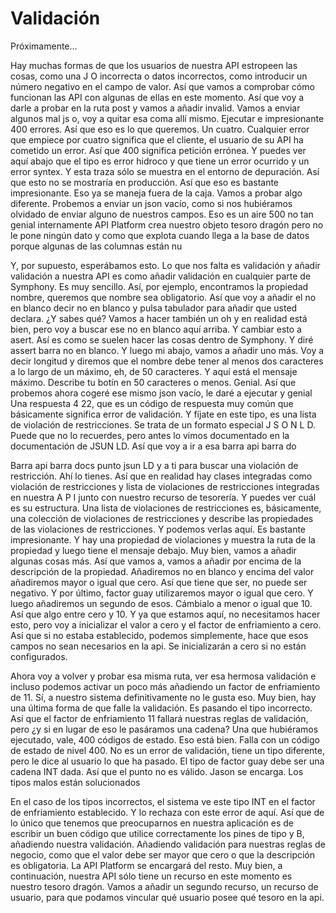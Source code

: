 # Validación

Próximamente...

Hay muchas formas de que los usuarios de nuestra API estropeen las cosas, como una J O incorrecta o datos incorrectos, como introducir un número negativo en el campo de valor. Así que vamos a comprobar cómo funcionan las API con algunas de ellas en este momento. Así que voy a darle a probar en la ruta post y vamos a añadir invalid. Vamos a enviar algunos mal js o, voy a quitar esa coma allí mismo. Ejecutar e impresionante 400 errores. Así que eso es lo que queremos. Un cuatro. Cualquier error que empiece por cuatro significa que el cliente, el usuario de su API ha cometido un error. Así que 400 significa petición errónea. Y puedes ver aquí abajo que el tipo es error hidroco y que tiene un error ocurrido y un error syntex. Y esta traza sólo se muestra en el entorno de depuración. Así que esto no se mostraría en producción. Así que eso es bastante impresionante. Eso ya se maneja fuera de la caja. Vamos a probar algo diferente. Probemos a enviar un json vacío, como si nos hubiéramos olvidado de enviar alguno de nuestros campos. Eso es un aire 500 no tan genial internamente API Platform crea nuestro objeto tesoro dragón pero no le pone ningún dato y como que explota cuando llega a la base de datos porque algunas de las columnas están nu

Y, por supuesto, esperábamos esto. Lo que nos falta es validación y añadir validación a nuestra API es como añadir validación en cualquier parte de Symphony. Es muy sencillo. Así, por ejemplo, encontramos la propiedad nombre, queremos que nombre sea obligatorio. Así que voy a añadir el no en blanco decir no en blanco y pulsa tabulador para añadir que usted declara. ¿Y sabes qué? Vamos a hacer también un oh y en realidad está bien, pero voy a buscar ese no en blanco aquí arriba. Y cambiar esto a asert. Así es como se suelen hacer las cosas dentro de Symphony. Y diré assert barra no en blanco. Y luego mi abajo, vamos a añadir uno más. Voy a decir longitud y diremos que el nombre debe tener al menos dos caracteres a lo largo de un máximo, eh, de 50 caracteres. Y aquí está el mensaje máximo. Describe tu botín en 50 caracteres o menos. Genial. Así que probemos ahora cogeré ese mismo json vacío, le daré a ejecutar y genial Una respuesta 4 22, que es un código de respuesta muy común que básicamente significa error de validación. Y fíjate en este tipo, es una lista de violación de restricciones. Se trata de un formato especial J S O N L D. Puede que no lo recuerdes, pero antes lo vimos documentado en la documentación de JSUN LD. Así que voy a ir a esa barra api barra do

Barra api barra docs punto jsun LD y a ti para buscar una violación de restricción. Ahí lo tienes. Así que en realidad hay clases integradas como violación de restricciones y lista de violaciones de restricciones integradas en nuestra A P I junto con nuestro recurso de tesorería. Y puedes ver cuál es su estructura. Una lista de violaciones de restricciones es, básicamente, una colección de violaciones de restricciones y describe las propiedades de las violaciones de restricciones. Y podemos verlas aquí. Es bastante impresionante. Y hay una propiedad de violaciones y muestra la ruta de la propiedad y luego tiene el mensaje debajo. Muy bien, vamos a añadir algunas cosas más. Así que vamos a, vamos a añadir por encima de la descripción de la propiedad. Añadiremos no en blanco y encima del valor añadiremos mayor o igual que cero. Así que tiene que ser, no puede ser negativo. Y por último, factor guay utilizaremos mayor o igual que cero. Y luego añadiremos un segundo de esos. Cámbialo a menor o igual que 10. Así que algo entre cero y 10. Y ya que estamos aquí, no necesitamos hacer esto, pero voy a inicializar el valor a cero y el factor de enfriamiento a cero. Así que si no estaba establecido, podemos simplemente, hace que esos campos no sean necesarios en la api. Se inicializarán a cero si no están configurados.

Ahora voy a volver y probar esa misma ruta, ver esa hermosa validación e incluso podemos activar un poco más añadiendo un factor de enfriamiento de 11. Sí, a nuestro sistema definitivamente no le gusta eso. Muy bien, hay una última forma de que falle la validación. Es pasando el tipo incorrecto. Así que el factor de enfriamiento 11 fallará nuestras reglas de validación, pero ¿y si en lugar de eso le pasáramos una cadena? Una que hubiéramos ejecutado, vale, 400 códigos de estado. Eso está bien. Falla con un código de estado de nivel 400. No es un error de validación, tiene un tipo diferente, pero le dice al usuario lo que ha pasado. El tipo de factor guay debe ser una cadena INT dada. Así que el punto no es válido. Jason se encarga. Los tipos malos están solucionados

En el caso de los tipos incorrectos, el sistema ve este tipo INT en el factor de enfriamiento establecido. Y lo rechaza con este error de aquí. Así que de lo único que tenemos que preocuparnos en nuestra aplicación es de escribir un buen código que utilice correctamente los pines de tipo y B, añadiendo nuestra validación. Añadiendo validación para nuestras reglas de negocio, como que el valor debe ser mayor que cero o que la descripción es obligatoria. La API Platform se encargará del resto. Muy bien, a continuación, nuestra API sólo tiene un recurso en este momento es nuestro tesoro dragón. Vamos a añadir un segundo recurso, un recurso de usuario, para que podamos vincular qué usuario posee qué tesoro en la api.
